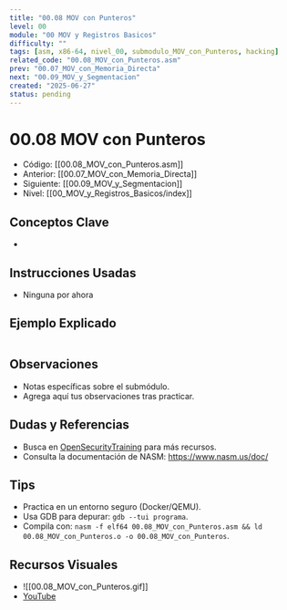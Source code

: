```yaml
---
title: "00.08 MOV con Punteros"
level: 00
module: "00 MOV y Registros Basicos"
difficulty: ""
tags: [asm, x86-64, nivel_00, submodulo_MOV_con_Punteros, hacking]
related_code: "00.08_MOV_con_Punteros.asm"
prev: "00.07_MOV_con_Memoria_Directa"
next: "00.09_MOV_y_Segmentacion"
created: "2025-06-27"
status: pending
---
```


# 00.08 MOV con Punteros

- Código: [[00.08_MOV_con_Punteros.asm]]  
- Anterior: [[00.07_MOV_con_Memoria_Directa]]  
- Siguiente: [[00.09_MOV_y_Segmentacion]]  
- Nivel: [[00_MOV_y_Registros_Basicos/index]]  

## Conceptos Clave
- 

## Instrucciones Usadas
- Ninguna por ahora

## Ejemplo Explicado
```asm

```

## Observaciones
- Notas específicas sobre el submódulo.
- Agrega aquí tus observaciones tras practicar.

## Dudas y Referencias
- Busca en [OpenSecurityTraining](https://opensecuritytraining.info/) para más recursos.
- Consulta la documentación de NASM: https://www.nasm.us/doc/

## Tips
- Practica en un entorno seguro (Docker/QEMU).
- Usa GDB para depurar: `gdb --tui programa`.
- Compila con: `nasm -f elf64 00.08_MOV_con_Punteros.asm && ld 00.08_MOV_con_Punteros.o -o 00.08_MOV_con_Punteros`.

## Recursos Visuales
- ![[00.08_MOV_con_Punteros.gif]]  
- [YouTube](https://youtube.com/placeholder)
